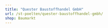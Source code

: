 ```yaml
---
title: "Quester Baustoffhandel GmbH"
url: /st-poelten/quester-baustoffhandel-gmbh/
shop: Baumarkt
---
```

